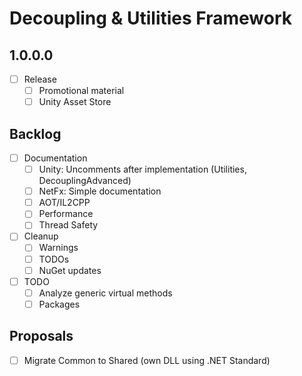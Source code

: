 # Decoupling & Utilities Framework

## 1.0.0.0

- [ ] Release
  - [ ] Promotional material
  - [ ] Unity Asset Store

## Backlog

- [ ] Documentation
  - [ ] Unity: Uncomments after implementation (Utilities, DecouplingAdvanced)
  - [ ] NetFx: Simple documentation
  - [ ] AOT/IL2CPP
  - [ ] Performance
  - [ ] Thread Safety
- [ ] Cleanup
  - [ ] Warnings
  - [ ] TODOs
  - [ ] NuGet updates
- [ ] TODO
  - [ ] Analyze generic virtual methods
  - [ ] Packages

## Proposals

- [ ] Migrate Common to Shared (own DLL using .NET Standard)
